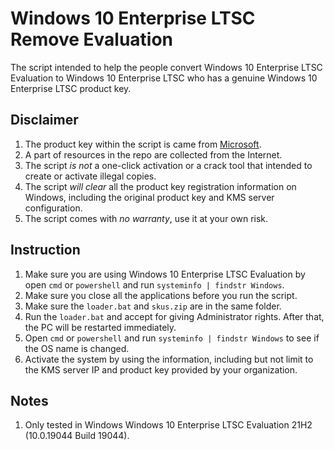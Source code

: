 # Windows 10 Enterprise LTSC Remove Evaluation
The script intended to help the people convert Windows 10 Enterprise LTSC Evaluation to Windows 10 Enterprise LTSC who has a genuine Windows 10 Enterprise LTSC product key.

## Disclaimer
1. The product key within the script is came from [Microsoft](https://docs.microsoft.com/en-us/windows-server/get-started/kms-client-activation-keys).
3. A part of resources in the repo are collected from the Internet.
2. The script *is not* a one-click activation or a crack tool that intended to create or activate illegal copies.
4. The script *will clear* all the product key registration information on Windows, including the original product key and KMS server configuration.
5. The script comes with *no warranty*, use it at your own risk.

## Instruction
1. Make sure you are using Windows 10 Enterprise LTSC Evaluation by open `cmd` or `powershell` and run `systeminfo | findstr Windows`.
2. Make sure you close all the applications before you run the script.
3. Make sure the `loader.bat` and `skus.zip` are in the same folder.
4. Run the `loader.bat` and accept for giving Administrator rights. After that, the PC will be restarted immediately.
5. Open `cmd` or `powershell` and run `systeminfo | findstr Windows` to see if the OS name is changed.
6. Activate the system by using the information, including but not limit to the KMS server IP and product key provided by your organization.

## Notes
1. Only tested in Windows Windows 10 Enterprise LTSC Evaluation 21H2 (10.0.19044 Build 19044).
